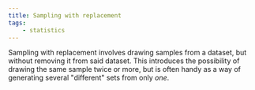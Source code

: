 ```yaml
---
title: Sampling with replacement
tags:
    - statistics
---
```


Sampling with replacement involves drawing samples from a dataset, but without removing it from said dataset. This introduces the possibility of drawing the same sample twice or more, but is often handy as a way of generating several "different" sets from only *one*.
